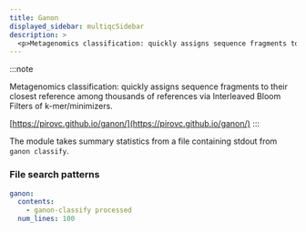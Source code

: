 ```yaml
---
title: Ganon
displayed_sidebar: multiqcSidebar
description: >
  <p>Metagenomics classification: quickly assigns sequence fragments to their closest reference among thousands of references via Interleaved Bloom Filters of k-mer/minimizers.</p>
---
```


<!--
~~~~~ DO NOT EDIT ~~~~~
This file is autogenerated from the MultiQC module python docstring.
Do not edit the markdown, it will be overwritten.

File path for the source of this content: multiqc/modules/ganon/ganon.py
~~~~~~~~~~~~~~~~~~~~~~~
-->

:::note

<p>Metagenomics classification: quickly assigns sequence fragments to their closest reference among thousands of references via Interleaved Bloom Filters of k-mer/minimizers.</p>

[https://pirovc.github.io/ganon/](https://pirovc.github.io/ganon/)
:::

The module takes summary statistics from a file containing stdout from `ganon classify`.

### File search patterns

```yaml
ganon:
  contents:
    - ganon-classify processed
  num_lines: 100
```
